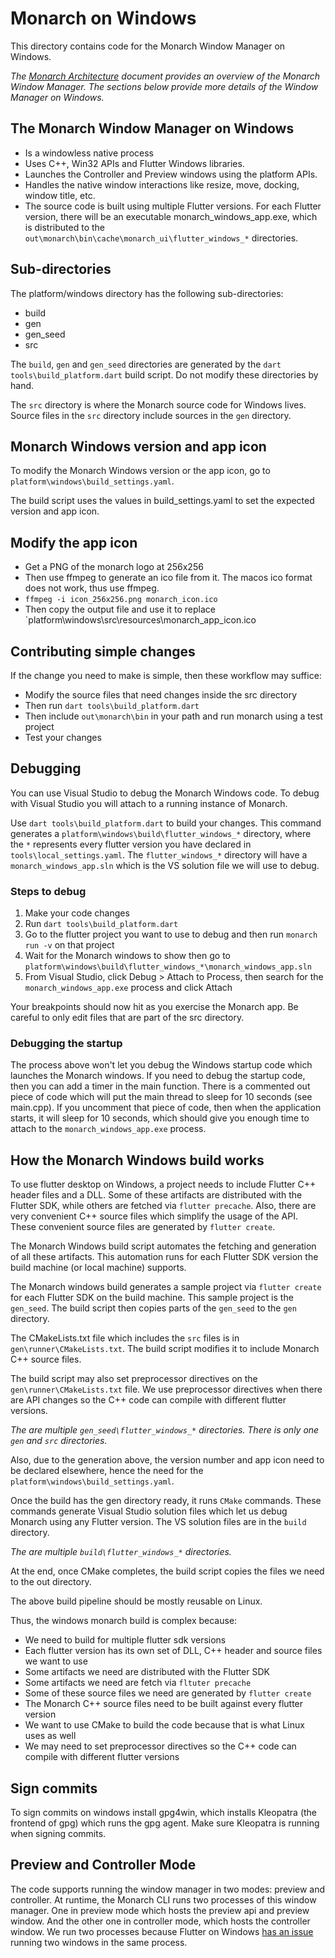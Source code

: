 # Monarch on Windows 

This directory contains code for the Monarch Window Manager on Windows.

_The [Monarch Architecture](https://github.com/Dropsource/monarch/wiki/Monarch-Architecture)_ 
_document provides an overview of the Monarch Window Manager. The sections below provide_
_more details of the Window Manager on Windows._

## The Monarch Window Manager on Windows
- Is a windowless native process
- Uses C++, Win32 APIs and Flutter Windows libraries.
- Launches the Controller and Preview windows using the platform APIs.
- Handles the native window interactions like resize, move, docking, window title, etc.
- The source code is built using multiple Flutter versions. For each Flutter version, 
  there will be an executable monarch_windows_app.exe, which is distributed to the
  `out\monarch\bin\cache\monarch_ui\flutter_windows_*` directories.
  
## Sub-directories
The platform/windows directory has the following sub-directories:

- build
- gen
- gen_seed
- src

The `build`, `gen` and `gen_seed` directories are generated by the `dart tools\build_platform.dart`
build script. Do not modify these directories by hand.

The `src` directory is where the Monarch source code for Windows lives. Source 
files in the `src` directory include sources in the `gen` directory. 

## Monarch Windows version and app icon
To modify the Monarch Windows version or the app icon, go to 
`platform\windows\build_settings.yaml`.

The build script uses the values in build_settings.yaml to set the expected version and 
app icon.

## Modify the app icon
- Get a PNG of the monarch logo at 256x256
- Then use ffmpeg to generate an ico file from it. The macos ico format does not work, 
  thus use ffmpeg.
- `ffmpeg -i icon_256x256.png monarch_icon.ico`
- Then copy the output file and use it to replace `platform\windows\src\resources\monarch_app_icon.ico


## Contributing simple changes
If the change you need to make is simple, then these workflow may suffice:

- Modify the source files that need changes inside the src directory
- Then run `dart tools\build_platform.dart`
- Then include `out\monarch\bin` in your path and run monarch using a test project
- Test your changes

## Debugging
You can use Visual Studio to debug the Monarch Windows code. To debug with 
Visual Studio you will attach to a running instance of Monarch.

Use `dart tools\build_platform.dart` to build your changes. 
This command generates a `platform\windows\build\flutter_windows_*` 
directory, where the `*` represents every flutter version you have declared in `tools\local_settings.yaml`. 
The `flutter_windows_*` directory will have a `monarch_windows_app.sln` 
which is the VS solution file we will use to debug.

### Steps to debug
1. Make your code changes
2. Run `dart tools\build_platform.dart`
3. Go to the flutter project you want to use to debug and then run `monarch run -v` on that project
4. Wait for the Monarch windows to show then go to `platform\windows\build\flutter_windows_*\monarch_windows_app.sln`
5. From Visual Studio, click Debug > Attach to Process, then search for the `monarch_windows_app.exe` process and click Attach

Your breakpoints should now hit as you exercise the Monarch app. 
Be careful to only edit files that are part of the src directory.

### Debugging the startup
The process above won't let you debug the Windows startup code which launches the 
Monarch windows. If you need to debug the startup code, then you can add a timer in the main
function. There is a commented out piece of code which will put the main thread to sleep
for 10 seconds (see main.cpp). If you uncomment that piece of code, then when the application 
starts, it will sleep for 10 seconds, 
which should give you enough time to attach to the `monarch_windows_app.exe` process.

## How the Monarch Windows build works
To use flutter desktop on Windows, a project needs to include Flutter C++ header 
files and a DLL. Some of these artifacts are distributed with the Flutter SDK, 
while others are fetched via `flutter precache`. Also, there are very convenient C++ 
source files which simplify the usage of the API. These convenient source files 
are generated by `flutter create`.

The Monarch Windows build script automates the fetching and generation of all
these artifacts. This automation runs for each Flutter SDK 
version the build machine (or local machine) supports.

The Monarch windows build generates a sample project via `flutter create` for 
each Flutter SDK on the build machine. This sample project is the `gen_seed`. 
The build script then copies parts of the `gen_seed` to the `gen` directory.

The CMakeLists.txt file which includes the `src` files is in 
`gen\runner\CMakeLists.txt`. The build script modifies it to include Monarch 
C++ source files. 

The build script may also set preprocessor directives on the `gen\runner\CMakeLists.txt`
file. We use preprocessor directives when there are API changes so the C++
code can compile with different flutter versions.

_The are multiple `gen_seed\flutter_windows_*` directories. There is only_ 
_one `gen` and `src` directories._

Also, due to the generation above, the version number and app icon need to be 
declared elsewhere, hence the need for the `platform\windows\build_settings.yaml`.

Once the build has the gen directory ready, it runs `CMake` commands. These 
commands generate Visual Studio solution files which let us debug Monarch using 
any Flutter version. The VS solution files are in the `build` directory.

_The are multiple `build\flutter_windows_*` directories._

At the end, once CMake completes, the build script copies 
the files we need to the out directory.

The above build pipeline should be mostly reusable on Linux.

Thus, the windows monarch build is complex because:

- We need to build for multiple flutter sdk versions
- Each flutter version has its own set of DLL, C++ header and source files we want to use
- Some artifacts we need are distributed with the Flutter SDK
- Some artifacts we need are fetch via `fltuter precache`
- Some of these source files we need are generated by `flutter create` 
- The Monarch C++ source files need to be built against every flutter version
- We want to use CMake to build the code because that is what Linux uses as well
- We may need to set preprocessor directives so the C++ code can compile with different 
  flutter versions


## Sign commits
To sign commits on windows install gpg4win, which installs Kleopatra (the frontend of gpg)
which runs the gpg agent. Make sure Kleopatra is running when signing commits.


## Preview and Controller Mode
The code supports running the window manager in two modes: preview and controller. 
At runtime, the Monarch CLI runs two processes of this window manager. One in preview mode
which hosts the preview api and preview window. And the other one in controller mode, which
hosts the controller window. We run two processes because Flutter on Windows 
[has an issue](https://github.com/flutter/flutter/issues/110661) running two windows in the 
same process.